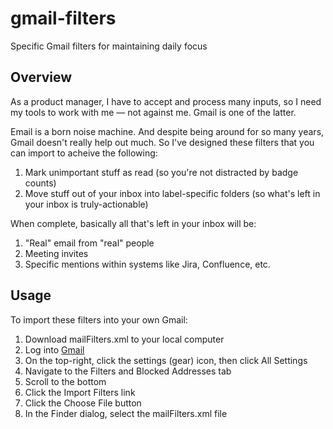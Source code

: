 # gmail-filters
Specific Gmail filters for maintaining daily focus

## Overview

As a product manager, I have to accept and process many inputs, so I need my tools to work with me — not against me.  Gmail is one of the latter.

Email is a born noise machine.  And despite being around for so many years, Gmail doesn't really help out much.  So I've designed these filters that you can import to acheive the following:

1. Mark unimportant stuff as read (so you're not distracted by badge counts)
2. Move stuff out of your inbox into label-specific folders (so what's left in your inbox is truly-actionable)

When complete, basically all that's left in your inbox will be:

1. "Real" email from "real" people
2. Meeting invites
3. Specific mentions within systems like Jira, Confluence, etc.

## Usage

To import these filters into your own Gmail:

1. Download mailFilters.xml to your local computer
2. Log into [Gmail](http://mail.google.com)
3. On the top-right, click the settings (gear) icon, then click All Settings
4. Navigate to the Filters and Blocked Addresses tab
5. Scroll to the bottom
6. Click the Import Filters link
7. Click the Choose File button
8. In the Finder dialog, select the mailFilters.xml file

